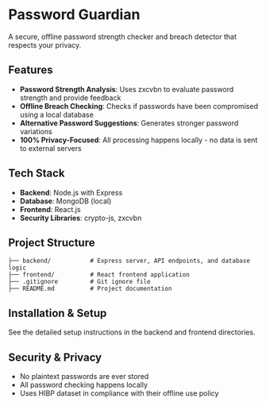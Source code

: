 # Password Guardian

A secure, offline password strength checker and breach detector that respects your privacy.

## Features

- **Password Strength Analysis**: Uses zxcvbn to evaluate password strength and provide feedback
- **Offline Breach Checking**: Checks if passwords have been compromised using a local database
- **Alternative Password Suggestions**: Generates stronger password variations
- **100% Privacy-Focused**: All processing happens locally - no data is sent to external servers

## Tech Stack

- **Backend**: Node.js with Express
- **Database**: MongoDB (local)
- **Frontend**: React.js
- **Security Libraries**: crypto-js, zxcvbn

## Project Structure

```
├── backend/           # Express server, API endpoints, and database logic
├── frontend/          # React frontend application
├── .gitignore         # Git ignore file
├── README.md          # Project documentation
```

## Installation & Setup

See the detailed setup instructions in the backend and frontend directories.

## Security & Privacy

- No plaintext passwords are ever stored
- All password checking happens locally
- Uses HIBP dataset in compliance with their offline use policy